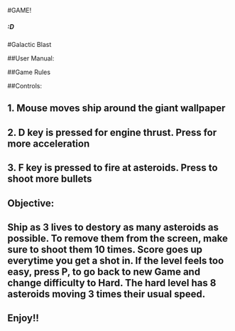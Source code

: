 #GAME!

##### :D

#Galactic Blast

##User Manual:


##Game Rules

##Controls:		

##		1. Mouse moves ship around the giant wallpaper
##		2. D key is pressed for engine thrust. Press for more acceleration
##		3. F key is pressed to fire at asteroids. Press to shoot more bullets


##	Objective:

##		Ship as 3 lives to destory as many asteroids as possible. To remove them from the screen, make sure to shoot them 10 times. Score goes up everytime you get a shot in. If the level feels too easy, press P, to go back to new Game and change difficulty to Hard. The hard level has 8 asteroids moving 3 times their usual speed.

##	Enjoy!!
